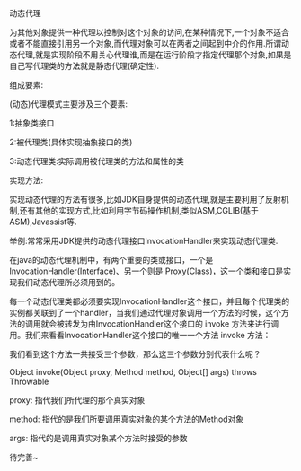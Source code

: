 动态代理

为其他对象提供一种代理以控制对这个对象的访问,在某种情况下,一个对象不适合或者不能直接引用另一个对象,而代理对象可以在两者之间起到中介的作用.所谓动态代理,就是实现阶段不用关心代理谁,而是在运行阶段才指定代理那个对象,如果是自己写代理类的方法就是静态代理(确定性).

组成要素:

(动态)代理模式主要涉及三个要素:

1:抽象类接口

2:被代理类(具体实现抽象接口的类)

3:动态代理类:实际调用被代理类的方法和属性的类

实现方法:

实现动态代理的方法有很多,比如JDK自身提供的动态代理,就是主要利用了反射机制,还有其他的实现方式,比如利用字节码操作机制,类似ASM,CGLIB(基于ASM),Javassist等.

举例:常常采用JDK提供的动态代理接口InvocationHandler来实现动态代理类.





在java的动态代理机制中，有两个重要的类或接口，一个是 InvocationHandler(Interface)、另一个则是 Proxy(Class)，这一个类和接口是实现我们动态代理所必须用到的。


每一个动态代理类都必须要实现InvocationHandler这个接口，并且每个代理类的实例都关联到了一个handler，当我们通过代理对象调用一个方法的时候，这个方法的调用就会被转发为由InvocationHandler这个接口的 invoke 方法来进行调用。我们来看看InvocationHandler这个接口的唯一一个方法 invoke 方法：


我们看到这个方法一共接受三个参数，那么这三个参数分别代表什么呢？

Object invoke(Object proxy, Method method, Object[] args) throws Throwable
 
proxy:  指代我们所代理的那个真实对象
 
method:  指代的是我们所要调用真实对象的某个方法的Method对象
 
args:  指代的是调用真实对象某个方法时接受的参数


待完善~